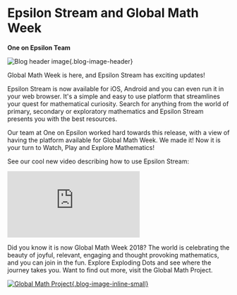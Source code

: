 # Epsilon Stream and Global Math Week

**One on Epsilon Team**

![Blog header image](https://es-app.com/assets/cat246.jpg){.blog-image-header}

Global Math Week is here, and Epsilon Stream has exciting updates! 

Epsilon Stream is now available for iOS, Android and you can even run it in your web browser. It's a simple and easy to use platform that streamlines your quest for mathematical curiosity. Search for anything from the world of primary, secondary or exploratory mathematics and Epsilon Stream presents you with the best resources.

Our team at One on Epsilon worked hard towards this release, with a view of having the platform available for Global Math Week. We made it! Now it is your turn to Watch, Play and Explore Mathematics!

See our cool new video describing how to use Epsilon Stream:

<div class="blog-video-inline"><iframe src="https://www.youtube.com/embed/7zZhs3nMYKw" frameborder="0" allow="accelerometer; autoplay; encrypted-media; gyroscope; picture-in-picture" allowfullscreen></iframe></div>

Did you know it is now Global Math Week 2018? The world is celebrating the beauty of joyful, relevant, engaging and thought provoking mathematics, and you can join in the fun. Explore Exploding Dots and see where the journey takes you. Want to find out more, visit the Global Math Project.


[![Global Math Project](https://es-app.com/blog-assets/facebook_gmp_vertical.png){.blog-image-inline-small}](https://www.globalmathproject.org/partners/)